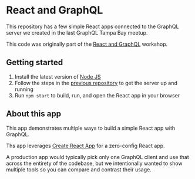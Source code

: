 # React and GraphQL

This repository has a few simple React apps connected to the GraphQL server we
created in the last GraphQL Tampa Bay meetup.

This code was originally part of the [React and GraphQL] workshop.

## Getting started

1. Install the latest version of [Node JS]
2. Follow the steps in the [previous repository] to get the server up and running
3. Run `npm start` to build, run, and open the React app in your browser

[previous repository]: https://github.com/graphqltampabay/1-intro-to-graphql
[react and graphql]: https://www.meetup.com/GraphQL-Tampa-Bay/events/257682177/
[node js]: https://nodejs.org/en/
[create react app]: https://github.com/facebook/create-react-app

## About this app

This app demonstrates multiple ways to build a simple React app with GraphQL.

Ths app leverages [Create React App] for a zero-config React app.

A production app would typically pick only one GraphQL client and use that
across the entirety of the codebase, but we intentionally wanted to show
multiple tools so you can compare and contrast their usage.
